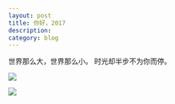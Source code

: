 ```yaml
---
layout: post
title: 你好，2017
description: 
category: blog
---
```

世界那么大，世界那么小。
时光却半步不为你而停。

![](../images/IMG_3363.JPG)

![](../images/IMG_3426.JPG)
